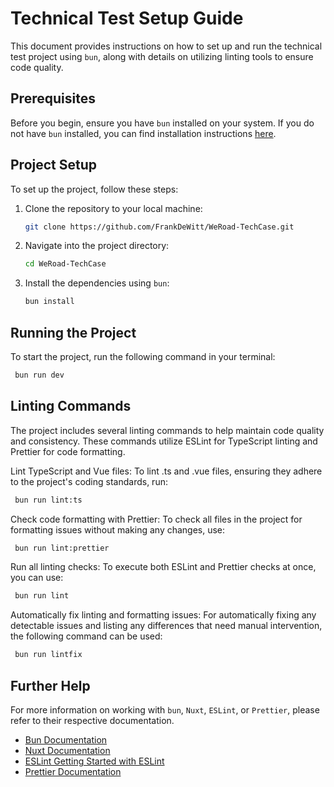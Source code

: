 # Technical Test Setup Guide

This document provides instructions on how to set up and run the technical test project using `bun`, along with details on utilizing linting tools to ensure code quality.

## Prerequisites

Before you begin, ensure you have `bun` installed on your system. If you do not have `bun` installed, you can find installation instructions [here](https://bun.sh/).

## Project Setup

To set up the project, follow these steps:

1. Clone the repository to your local machine:

   ```bash
   git clone https://github.com/FrankDeWitt/WeRoad-TechCase.git
   ```

2. Navigate into the project directory:

   ```bash
   cd WeRoad-TechCase
   ```

3. Install the dependencies using `bun`:

   ```bash
   bun install
   ```

## Running the Project

To start the project, run the following command in your terminal:

```bash
 bun run dev
```

## Linting Commands

The project includes several linting commands to help maintain code quality and consistency. These commands utilize ESLint for TypeScript linting and Prettier for code formatting.

Lint TypeScript and Vue files: To lint .ts and .vue files, ensuring they adhere to the project's coding standards, run:

```bash
 bun run lint:ts
```

Check code formatting with Prettier: To check all files in the project for formatting issues without making any changes, use:

```bash
 bun run lint:prettier
```

Run all linting checks: To execute both ESLint and Prettier checks at once, you can use:

```bash
 bun run lint
```

Automatically fix linting and formatting issues: For automatically fixing any detectable issues and listing any differences that need manual intervention, the following command can be used:

```bash
 bun run lintfix
```

## Further Help

For more information on working with `bun`, `Nuxt`, `ESLint`, or `Prettier`, please refer to their respective documentation.

- [Bun Documentation](https://bun.sh/docs/installation)
- [Nuxt Documentation](https://nuxt.com/docs/getting-started/introduction)
- [ESLint Getting Started with ESLint](https://eslint.org/docs/latest/use/getting-started)
- [Prettier Documentation](https://prettier.io/docs/en/install)
